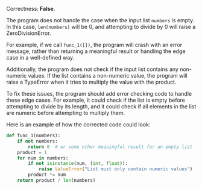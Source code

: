 Correctness: **False**.

The program does not handle the case when the input list `numbers` is empty. In this case, `len(numbers)` will be 0, and attempting to divide by 0 will raise a ZeroDivisionError. 

For example, if we call `func_1([])`, the program will crash with an error message, rather than returning a meaningful result or handling the edge case in a well-defined way.

Additionally, the program does not check if the input list contains any non-numeric values. If the list contains a non-numeric value, the program will raise a TypeError when it tries to multiply the value with the product.

To fix these issues, the program should add error checking code to handle these edge cases. For example, it could check if the list is empty before attempting to divide by its length, and it could check if all elements in the list are numeric before attempting to multiply them. 

Here is an example of how the corrected code could look:

```python
def func_1(numbers):
    if not numbers:
        return 0  # or some other meaningful result for an empty list
    product = 1
    for num in numbers:
        if not isinstance(num, (int, float)):
            raise ValueError("List must only contain numeric values")
        product *= num
    return product / len(numbers)
```